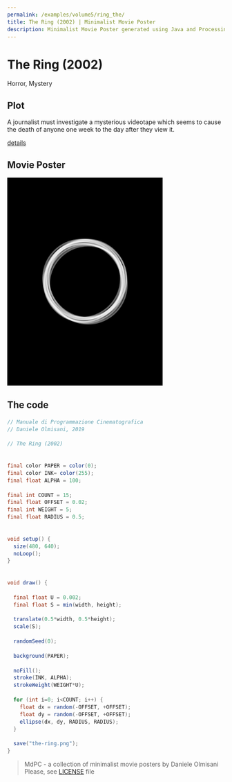 ```yaml
---
permalink: /examples/volume5/ring_the/
title: The Ring (2002) | Minimalist Movie Poster
description: Minimalist Movie Poster generated using Java and Processing.
---
```


# The Ring (2002)

Horror, Mystery

## Plot
A journalist must investigate a mysterious videotape which seems to cause the death of anyone one week to the day after they view it.

[details](https://www.imdb.com/title/tt0298130/)

## Movie Poster
<img src="the-ring.png"  width="360px" title="The Ring">


## The code
```java
// Manuale di Programmazione Cinematografica
// Daniele Olmisani, 2019

// The Ring (2002)


final color PAPER = color(0);
final color INK= color(255);
final float ALPHA = 100;

final int COUNT = 15;
final float OFFSET = 0.02;
final int WEIGHT = 5;
final float RADIUS = 0.5;


void setup() {
  size(480, 640);
  noLoop();
}


void draw() {
  
  final float U = 0.002;
  final float S = min(width, height);
  
  translate(0.5*width, 0.5*height);
  scale(S);
  
  randomSeed(0);
  
  background(PAPER);
  
  noFill();
  stroke(INK, ALPHA);
  strokeWeight(WEIGHT*U);
  
  for (int i=0; i<COUNT; i++) {
    float dx = random(-OFFSET, +OFFSET);
    float dy = random(-OFFSET, +OFFSET);
    ellipse(dx, dy, RADIUS, RADIUS);
  }
  
  save("the-ring.png");
}

```

> MdPC - a collection of minimalist movie posters
> by Daniele Olmisani
> Please, see [LICENSE](../../../LICENSE) file
